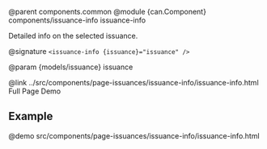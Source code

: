 @parent components.common
@module {can.Component} components/issuance-info issuance-info

Detailed info on the selected issuance.

@signature `<issuance-info {issuance}="issuance" />`

  @param {models/issuance} issuance

@link ../src/components/page-issuances/issuance-info/issuance-info.html Full Page Demo

## Example

@demo src/components/page-issuances/issuance-info/issuance-info.html

